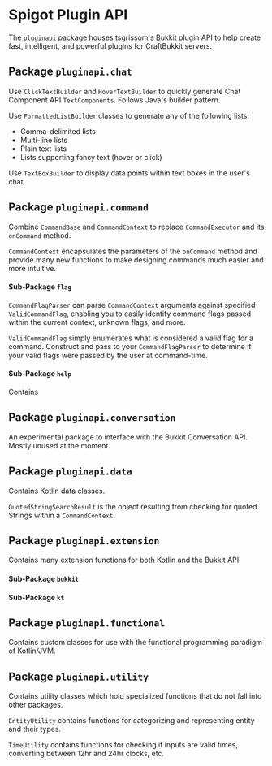 # Spigot Plugin API
The `pluginapi` package houses tsgrissom's Bukkit plugin API to help create fast, intelligent, and powerful plugins
for CraftBukkit servers.

## Package `pluginapi.chat`
Use `ClickTextBuilder` and `HoverTextBuilder` to quickly generate Chat Component API `TextComponents`. Follows Java's builder
pattern.

Use `FormattedListBuilder` classes to generate any of the following lists:
* Comma-delimited lists
* Multi-line lists
* Plain text lists
* Lists supporting fancy text (hover or click)

Use `TextBoxBuilder` to display data points within text boxes in the user's chat.

## Package `pluginapi.command`

Combine `CommandBase` and `CommandContext` to replace `CommandExecutor` and its `onCommand` method.

`CommandContext` encapsulates the parameters of the `onCommand` method and provide many new functions to make designing
commands much easier and more intuitive.

#### Sub-Package `flag`

`CommandFlagParser` can parse `CommandContext` arguments against specified `ValidCommandFlag`, enabling you to easily
identify command flags passed within the current context, unknown flags, and more.

`ValidCommandFlag` simply enumerates what is considered a valid flag for a command. Construct and pass to your
`CommandFlagParser` to determine if your valid flags were passed by the user at command-time.

#### Sub-Package `help`

Contains 

## Package `pluginapi.conversation`

An experimental package to interface with the Bukkit Conversation API. Mostly unused at the moment.

## Package `pluginapi.data`

Contains Kotlin data classes.

`QuotedStringSearchResult` is the object resulting from checking for quoted Strings within a `CommandContext`.

## Package `pluginapi.extension`

Contains many extension functions for both Kotlin and the Bukkit API.

#### Sub-Package `bukkit`

#### Sub-Package `kt`

## Package `pluginapi.functional`

Contains custom classes for use with the functional programming paradigm of Kotlin/JVM.

## Package `pluginapi.utility`

Contains utility classes which hold specialized functions that do not fall into other packages.

`EntityUtility` contains functions for categorizing and representing entity and their types.

`TimeUtility` contains functions for checking if inputs are valid times, converting between 12hr and 24hr clocks, etc.
